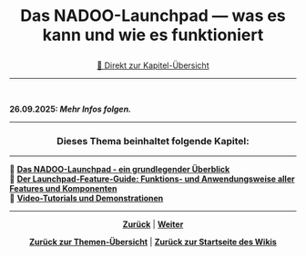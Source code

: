 # <p align="center">Das NADOO-Launchpad — was es kann und wie es funktioniert</p>

<p align="center"><a href="#dieses-thema-beinhaltet-folgende-kapitel">🚀 Direkt zur Kapitel-Übersicht</a></p>

---
<br>

<!--
Fertigen Guide später (oder, wenn einfacher, direkt) inhaltlich logisch aufteilen und in die Platzhalter-READMEs übertragen // hier nur Einleitungstext + Kapitelübersicht // Ordnernamen / Überschriften / Aufteilung ggf. anpassen - sind alles nur Vorschläge;


Mögliche Inhalte / zu beantwortende Fragen:


1) Was ist das NADOO-Launchpad?


2) Wie installiere ich das NADOO-Launchpad?

-> hier Einleitungen aus dem Launchpad-README per Copy/Paste erneut einfügen


3) Welche Funktionen/Komponenten hat das NADOO-Launchpad und welchen Zweck erfüllen sie?

-> ggf. hier auch die Zielgruppe angeben - *für wen* wird der Zweck erfüllt?


4) Wie nutze ich die einzelnen Funktionen des NADOO-Launchpads?

-> wichtig ist, dass die Funktionen nicht nur aufgelistet und erklärt wird, wofür/für wen sie sind, sondern auch, WIE man diese dann richtig anwendet
-> hier sollte die Funktion der Zeiterfassung aufgenommen und umfassend erklärt werden


5) idealerweise zum jeweiligen Inhalt passende Screenshots der Benutzeroberfläche integrieren, um den Guide verständlicher und "verdaulicher" zu machen

-->


**26.09.2025: _Mehr Infos folgen._**

---

### <p align="center">Dieses Thema beinhaltet folgende Kapitel:</p>

---

🔹 [**Das NADOO-Launchpad - ein grundlegender Überblick**](/docs/04-tools/06-launchpad/01-ueberblick/README.md) </br>
🔹 [**Der Launchpad-Feature-Guide: Funktions- und Anwendungsweise aller Features und Komponenten**](/docs/04-tools/06-launchpad/02-features/README.md) </br>
🔹 [**Video-Tutorials und Demonstrationen**](/docs/04-tools/06-launchpad/03-videos/README.md) </br>

---

<p align="center">
<a href="/docs/04-tools/05-terminal/README.md"><strong>Zurück</strong></a> | 
<a href="/docs/04-tools/06-launchpad/01-ueberblick/README.md"><strong>Weiter</strong></a>
</p>

<p align="center">
<a href="/docs/04-tools/README.md/#dieser-themenbereich-beinhaltet-folgende-themen"><strong>Zurück zur Themen-Übersicht</strong></a> | <a href="/docs/00-willkommen/README.md"><strong>Zurück zur Startseite des Wikis</strong></a>
</p>
